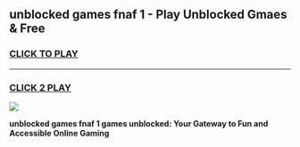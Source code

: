 
## unblocked games fnaf 1 - Play Unblocked Gmaes & Free
<h3>
<a href="https://news.freeplayer.one?title=unblocked_games_fnaf_1&ref=23F">CLICK TO PLAY</a></h3>
<hr>

<h3>
<a href="https://news.freeplayer.one?title=unblocked_games_fnaf_1&ref=23F">CLICK 2 PLAY</a>
  
</h3>

<a href="https://news.freeplayer.one?title=unblocked_games_fnaf_1&ref=23F/"><img src="https://clearcache.store/games.png"></a>


**unblocked games fnaf 1 games unblocked: Your Gateway to Fun and Accessible Online Gaming**
